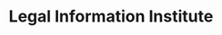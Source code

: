 ---
layout: page
title: Legal Information Institute
permalink: /lii/
short-description: a Cornell Law School institute dedicated to making law freely available online
tags: org, open access, law
---